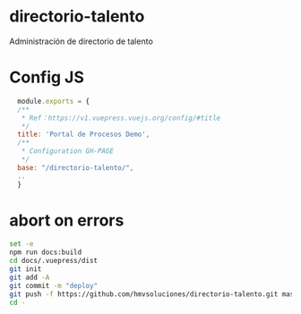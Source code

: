 # directorio-talento


Administración de directorio de talento
# Config JS

```javascript
  module.exports = {
  /**
   * Ref：https://v1.vuepress.vuejs.org/config/#title
   */
  title: 'Portal de Procesos Demo',
  /**
   * Configuration GH-PAGE
   */
  base: "/directorio-talento/",
  ..
  }
```

# abort on errors
```sh
set -e
npm run docs:build
cd docs/.vuepress/dist
git init
git add -A
git commit -m "deploy"
git push -f https://github.com/hmvsoluciones/directorio-talento.git master:gh-pages
cd -
```